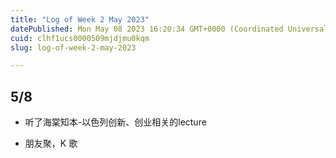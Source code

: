 ```yaml
---
title: "Log of Week 2 May 2023"
datePublished: Mon May 08 2023 16:20:34 GMT+0000 (Coordinated Universal Time)
cuid: clhf1ucs0000509mjdjmu0kqm
slug: log-of-week-2-may-2023

---
```


## 5/8

* 听了海棠知本-以色列创新、创业相关的lecture
    
* 朋友聚，K 歌